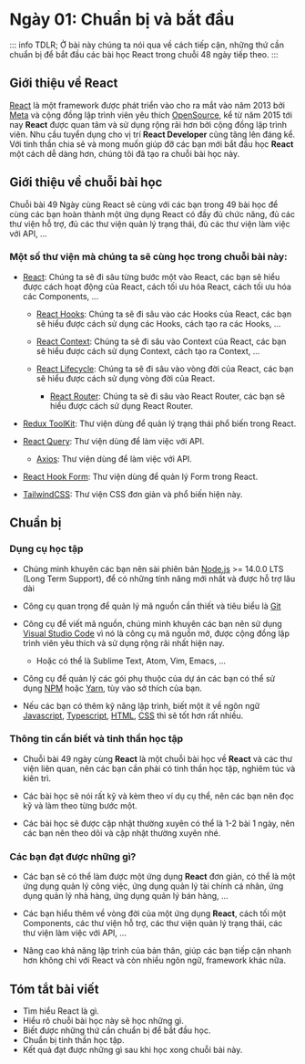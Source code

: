 # Ngày 01: Chuẩn bị và bắt đầu

::: info TDLR;
Ở bài này chúng ta nói qua về cách tiếp cận, những thứ cần chuẩn bị để bắt đầu các bài học React trong chuỗi 48 ngày
tiếp theo.
:::

## Giới thiệu về React

[React](https://react.dev) là một framework được phát triển vào cho ra mắt vào năm 2013 bởi
[Meta](https://about.meta.com) và cộng đồng lập trình viên yêu thích
[OpenSource](https://en.wikipedia.org/wiki/Open_source), kể từ năm 2015 tới nay
**React** được quan tâm và sử dụng rộng rãi hơn bởi cộng đồng lập trình viên.
Nhu cầu tuyển dụng cho vị trí **React Developer** cũng tăng lên đáng kể.
Với tinh thần chia sẻ và mong muốn giúp đỡ các bạn mới bắt đầu học **React** một cách dễ dàng hơn,
chúng tôi đã tạo ra chuỗi bài học này.

## Giới thiệu về chuỗi bài học

Chuỗi bài 49 Ngày cùng React sẽ cùng với các bạn trong 49 bài học để cùng các bạn hoàn thành một ứng dụng React có đầy
đủ chức năng, đủ các thư viện hỗ trợ, đủ các thư viện quản lý trạng thái, đủ các thư viện làm việc với API, ...

### Một số thư viện mà chúng ta sẽ cùng học trong chuỗi bài này:

* [React](https://react.dev/): Chúng ta sẽ đi sâu từng bước một vào React, các bạn sẽ hiểu được cách hoạt động của
  React, cách tối ưu hóa React, cách tối ưu hóa các Components, ...

  * [React Hooks](https://reactjs.org/docs/hooks-intro.html): Chúng ta sẽ đi sâu vào các Hooks của React, các bạn sẽ
      hiểu được cách sử dụng các Hooks, cách tạo ra các Hooks, ...

  * [React Context](https://reactjs.org/docs/context.html): Chúng ta sẽ đi sâu vào Context của React, các bạn sẽ
      hiểu được cách sử dụng Context, cách tạo ra Context, ...

  * [React Lifecycle](https://reactjs.org/docs/state-and-lifecycle.html): Chúng ta sẽ đi sâu vào vòng đời của
      React, các bạn sẽ hiểu được cách sử dụng vòng đời của React.

    * [React Router](https://reactrouter.com/): Chúng ta sẽ đi sâu vào React Router, các bạn sẽ hiểu được cách sử dụng
      React Router.
* [Redux ToolKit](https://redux.js.org/): Thư viện dùng để quản lý trạng thái phổ biến trong React.

* [React Query](https://react-query.tanstack.com/): Thư viện dùng để làm việc với API.

    * [Axios](https://axios-http.com/): Thư viện dùng để làm việc với API.

* [React Hook Form](https://react-hook-form.com/): Thư viện dùng để quản lý Form trong React.

* [TailwindCSS](https://tailwindcss.com/): Thư viện CSS đơn giản và phổ biến hiện này.

## Chuẩn bị

### Dụng cụ học tập

* Chúng mình khuyên các bạn nên sài phiên bản [Node.js](https://nodejs.org/en/) >= 14.0.0 LTS (Long Term Support), để có
  những tính năng mới
  nhất và được hỗ trợ lâu dài

* Công cụ quan trọng để quản lý mã nguồn cần thiết và tiêu biểu là [Git](https://git-scm.com/)

* Công cụ để viết mã nguồn, chúng mình khuyên các bạn nên sử dụng [Visual Studio Code](https://code.visualstudio.com/)
  vì nó là công cụ mã nguồn mở, được cộng đồng lập trình viên yêu thích và sử dụng rộng rãi nhất hiện nay.
    * Hoặc có thể là Sublime Text, Atom, Vim, Emacs, ...

* Công cụ để quản lý các gói phụ thuộc của dự án các bạn có thể sử dụng [NPM](https://www.npmjs.com/) hoặc
  [Yarn](https://yarnpkg.com/), tùy vào sở thích của bạn.

* Nếu các bạn có thêm kỹ năng lập trình, biết một ít về ngôn
  ngữ [Javascript](https://www.javascript.com/), [Typescript](https://www.typescriptlang.org/), [HTML](https://en.wikipedia.org/wiki/HTML), [CSS](https://en.wikipedia.org/wiki/CSS)
  thì sẽ tốt hơn rất nhiều.

### Thông tin cần biết và tinh thần học tập

* Chuỗi bài 49 ngày cùng **React** là một chuỗi bài học về **React** và các thư viện liên quan, nên các bạn cần phải có
  tinh thần học tập, nghiêm túc và kiên trì.

* Các bài học sẽ nói rất kỹ và kèm theo ví dụ cụ thể, nên các bạn nên đọc kỹ và làm theo từng bước một.

* Các bài học sẽ được cập nhật thường xuyên có thể là 1-2 bài 1 ngày, nên các bạn nên theo dõi và cập nhật thường xuyên
  nhé.

### Các bạn đạt được những gì?

* Các bạn sẽ có thể làm được một ứng dụng **React** đơn giản, có thể là một ứng dụng quản lý công việc, ứng dụng quản lý
  tài chính cá nhân, ứng dụng quản lý nhà hàng, ứng dụng quản lý bán hàng, ...

* Các bạn hiểu thêm về vòng đời của một ứng dụng **React**, cách tối một Components, các thư viện hỗ trợ, các thư viện
  quản lý trạng thái, các thư viện làm việc với API, ...

* Nâng cao khả năng lập trình của bản thân, giúp các bạn tiếp cận nhanh hơn không chỉ với React và còn nhiều ngôn ngữ,
  framework khác nữa.

## Tóm tắt bài viết
- Tìm hiểu React là gì.
- Hiểu rõ chuỗi bài học này sẽ học những gì.
- Biết được những thứ cần chuẩn bị để bắt đầu học.
- Chuẩn bị tinh thần học tập.
- Kết quả đạt được những gì sau khi học xong chuỗi bài này.

